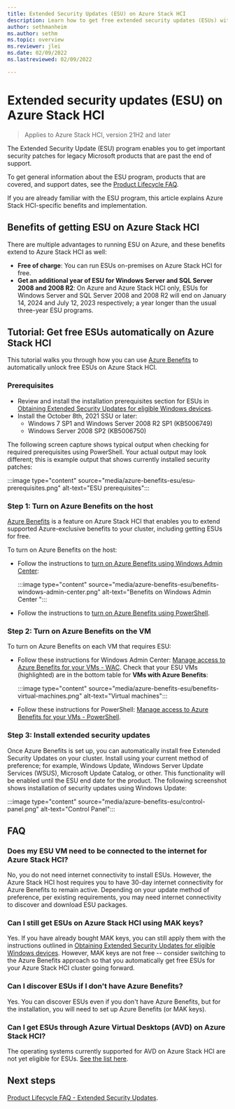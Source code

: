 ```yaml
---
title: Extended Security Updates (ESU) on Azure Stack HCI
description: Learn how to get free extended security updates (ESUs) with Azure Benefits on Azure Stack HCI.
author: sethmanheim
ms.author: sethm
ms.topic: overview
ms.reviewer: jlei
ms.date: 02/09/2022
ms.lastreviewed: 02/09/2022

---
```


# Extended security updates (ESU) on Azure Stack HCI

>Applies to Azure Stack HCI, version 21H2 and later

The Extended Security Update (ESU) program enables you to get important security patches for legacy Microsoft products that are past the end of support.

To get general information about the ESU program, products that are covered, and support dates, see the [Product Lifecycle FAQ](/lifecycle/faq/extended-security-updates#esu-availability-and-end-dates).

If you are already familiar with the ESU program, this article explains Azure Stack HCI-specific benefits and implementation.

## Benefits of getting ESU on Azure Stack HCI

There are multiple advantages to running ESU on Azure, and these benefits extend to Azure Stack HCI as well:

- **Free of charge**: You can run ESUs on-premises on Azure Stack HCI for free.
- **Get an additional year of ESU for Windows Server and SQL Server 2008 and 2008 R2**: On Azure and Azure Stack HCI only, ESUs for Windows Server and SQL Server 2008 and 2008 R2 will end on January 14, 2024 and July 12, 2023 respectively; a year longer than the usual three-year ESU programs.

## Tutorial: Get free ESUs automatically on Azure Stack HCI

This tutorial walks you through how you can use [Azure Benefits](azure-benefits.md) to automatically unlock free ESUs on Azure Stack HCI.

### Prerequisites

- Review and install the installation prerequisites section for ESUs in [Obtaining Extended Security Updates for eligible Windows devices](https://techcommunity.microsoft.com/t5/windows-it-pro-blog/obtaining-extended-security-updates-for-eligible-windows-devices/ba-p/1167091).
- Install the October 8th, 2021 SSU or later:
  - Windows 7 SP1 and Windows Server 2008 R2 SP1 (KB5006749)
  - Windows Server 2008 SP2 (KB5006750)

The following screen capture shows typical output when checking for required prerequisites using PowerShell. Your actual output may look different; this is example output that shows currently installed security patches:

:::image type="content" source="media/azure-benefits-esu/esu-prerequisites.png" alt-text="ESU prerequisites":::

### Step 1: Turn on Azure Benefits on the host

[Azure Benefits](azure-benefits.md) is a feature on Azure Stack HCI that enables you to extend supported Azure-exclusive benefits to your cluster, including getting ESUs for
free.

To turn on Azure Benefits on the host:

- Follow the instructions to [turn on Azure Benefits using Windows Admin Center](azure-benefits.md#turn-on-azure-benefits-using-windows-admin-center):

  :::image type="content" source="media/azure-benefits-esu/benefits-windows-admin-center.png" alt-text="Benefits on Windows Admin Center ":::

- Follow the instructions to [turn on Azure Benefits using PowerShell](azure-benefits.md#turn-on-azure-benefits-using-powershell).

### Step 2: Turn on Azure Benefits on the VM

To turn on Azure Benefits on each VM that requires ESU:

- Follow these instructions for Windows Admin Center: [Manage access to Azure Benefits for your VMs - WAC](azure-benefits.md#manage-access-to-azure-benefits-for-your-vms---wac). Check that your ESU VMs (highlighted) are in the bottom table for **VMs with Azure Benefits**:

  :::image type="content" source="media/azure-benefits-esu/benefits-virtual-machines.png" alt-text="Virtual machines":::

- Follow these instructions for PowerShell: [Manage access to Azure Benefits for your VMs - PowerShell](azure-benefits.md#manage-access-to-azure-benefits-for-your-vms---powershell).

### Step 3: Install extended security updates

Once Azure Benefits is set up, you can automatically install free Extended Security Updates on your cluster. Install using your current method of preference; for example, Windows
Update, Windows Server Update Services (WSUS), Microsoft Update Catalog, or other. This functionality will be enabled until the ESU end date for the product. The following screenshot shows installation of security updates using Windows Update:

:::image type="content" source="media/azure-benefits-esu/control-panel.png" alt-text="Control Panel":::

## FAQ

### Does my ESU VM need to be connected to the internet for Azure Stack HCI?

No, you do not need internet connectivity to install ESUs. However, the Azure Stack HCI host requires you to have 30-day internet connectivity for Azure Benefits to remain active. Depending on your update method of preference, per existing requirements, you may need internet connectivity to discover and download ESU packages.

### Can I still get ESUs on Azure Stack HCI using MAK keys?

Yes. If you have already bought MAK keys, you can still apply them with the instructions outlined in [Obtaining Extended Security Updates for eligible Windows devices](https://techcommunity.microsoft.com/t5/windows-it-pro-blog/obtaining-extended-security-updates-for-eligible-windows-devices/ba-p/1167091). However, MAK keys are not free -- consider switching to the Azure Benefits approach so that you automatically get free ESUs for your Azure Stack HCI cluster going forward.

### Can I discover ESUs if I don't have Azure Benefits?

Yes. You can discover ESUs even if you don't have Azure Benefits, but for the installation, you will need to set up Azure Benefits (or MAK keys).

### Can I get ESUs through Azure Virtual Desktops (AVD) on Azure Stack HCI?

The operating systems currently supported for AVD on Azure Stack HCI are not yet eligible for ESUs. [See the list here](/virtual-desktop/azure-stack-hci-faq#what-session-host-operating-system-images-does-this-feature-support-).

## Next steps

[Product Lifecycle FAQ - Extended Security Updates](/lifecycle/faq/extended-security-updates#esu-availability-and-end-dates).
